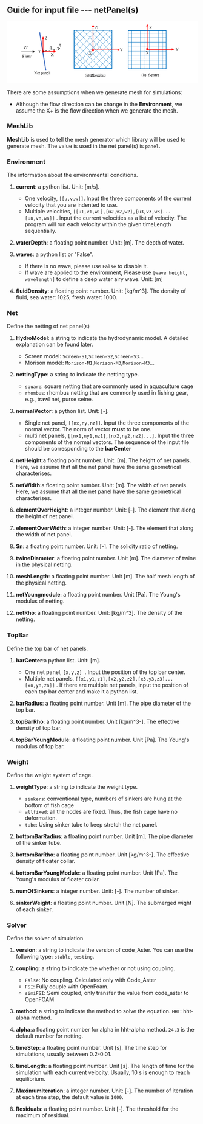 ## Guide for input file  --- netPanel(s)

![alt text](../figures/Picture2.png)

There are some assumptions when we generate mesh for simulations:

* Although the flow direction can be change in the **Environment**, we assume the X+ is the flow direction when we generate the mesh.
### MeshLib

**MeshLib** is used to tell the mesh generator which library will be used to generate mesh.
The value is used in the net panel(s) is ```panel```.
    
### Environment 

The information about the environmental conditions.  
1. **current**: a python list. Unit: [m/s]. 
    
    -  One velocity,  ```[[u,v,w]]```.  Input the three components of the current velocity that you are indented to use.     
    -  Multiple velocities,  ```[[u1,v1,w1],[u2,v2,w2],[u3,v3,w3]...[un,vn,wn]]``` . Input the current velocities as a list of velocity. The program will run each velocity within the given timeLength sequentially.    
  
2. **waterDepth**:  a floating point number. Unit: [m]. The depth of water. 
  
3. **waves**:  a python list or "False".

    - If there is no wave, please use ```False``` to disable it. 
    - If wave are applied to the environment, Please use ```[wave height, wavelength]``` to define a deep water airy wave. Unit: [m] 
 
4. **fluidDensity**: a floating point number. Unit: [kg/m^3]. The density of fluid, sea water: 1025, fresh water: 1000.

### Net
Define the netting of net panel(s) 

1. **HydroModel**: a string to indicate the hydrodynamic model. A detailed explanation can be found later.   
    - Screen model: ```Screen-S1```,```Screen-S2```,```Screen-S3```...  
    - Morison model: ```Morison-M1```,```Morison-M3```,```Morison-M3```...

2. **nettingType**: a string to indicate the netting type. 
    - ```square```: square netting that are commonly used in aquaculture cage
    - ```rhombus```: rhombus netting that are commonly used in fishing gear, e.g., trawl net, purse seine.
  
3. **normalVector**: a python list. Unit: [-].
    - Single net panel, ```[[nx,ny,nz]]```. Input the three components of the normal vector. The norm of vector **must** to be one.
    - multi net panels, ```[[nx1,ny1,nz1],[nx2,ny2,nz2]...]```. Input the three components of the normal vectors. The sequence of the input file should be corresponding to the **barCenter**
 
4. **netHeight**:a floating point number. Unit: [m]. The height of net panels. Here, we assume that all the net panel have the same geometrical characterises.  

5. **netWidth**:a floating point number. Unit: [m]. The width of net panels. Here, we assume that all the net panel have the same geometrical characterises.

7. **elementOverHeight**: a integer number. Unit: [-]. The element that along the height of net panel. 

6. **elementOverWidth**: a integer number. Unit: [-]. The element that along the width of net panel.

8. **Sn**: a floating point number. Unit: [-]. The solidity ratio of netting. 

9. **twineDiameter**: a floating point number. Unit [m]. The diameter of twine in the physical netting.

10. **meshLength**: a floating point number. Unit [m]. The half mesh length of the physical netting. 

11. **netYoungmodule**: a floating point number. Unit [Pa]. The Young's modulus of netting.

12. **netRho**: a floating point number. Unit: [kg/m^3]. The density of the netting.

### TopBar

Define the top bar of net panels. 

1. **barCenter**:a python list. Unit: [m].
    -  One net panel,  ```[x,y,z] ```.  Input the position of the top bar center.                                                  
    -  Multiple net panels,  ```[[x1,y1,z1],[x2,y2,z2],[x3,y3,z3]...[xn,yn,zn]]``` . If there are multiple net panels, input the position of each top bar center and make it a python list.

2. **barRadius**: a floating point number. Unit [m]. The pipe diameter of the top bar.

3. **topBarRho**: a floating point number. Unit [kg/m^3-]. The effective density of top bar. 

4. **topBarYoungModule**: a floating point number. Unit [Pa]. The Young's modulus of top bar.

### Weight
Define the weight system of cage. 
1. **weightType**: a string to indicate the weight type. 
    - ```sinkers```: conventional type, numbers of sinkers are hung at the bottom of fish cage
    - ```allfixed```: all the nodes are fixed. Thus, the fish cage have no deformation. 
    - ```tube```: Using sinker tube to keep stretch the net panel. 

2. **bottomBarRadius**: a floating point number. Unit [m]. The pipe diameter of the sinker tube.
 
3. **bottomBarRho**: a floating point number. Unit [kg/m^3-]. The effective density of floater collar. 
      
4. **bottomBarYoungModule**: a floating point number. Unit [Pa]. The Young's modulus of floater collar.
                 
5. **numOfSinkers**: a integer number. Unit: [-]. The number of sinker.

6. **sinkerWeight**: a floating point number. Unit [N]. The submerged wight of each sinker.

### Solver
Define the solver of simulation
 
1. **version**: a string to indicate the version of code_Aster. You can use the following type:
```stable```, ```testing```.
  
2. **coupling**: a string to indicate the whether or not using coupling.
    - ```False```: No coupling. Calculated only with Code_Aster
    - ```FSI```:  Fully couple with OpenFoam. 
    - ```simiFSI```: Semi coupled, only transfer the value from code_aster to OpenFOAM

3. **method**: a string to indicate the method to solve the equation. 
```HHT```: hht-alpha method. 

4. **alpha**:a floating point number for alpha in hht-alpha method.
```24.3``` is the default number for netting. 

5. **timeStep**: a floating point number. Unit [s]. The time step for simulations, usually between 0.2-0.01.

6. **timeLength**: a floating point number. Unit [s]. The length of time for the simulation with each current velocity. Usually, 10 s is enough to reach equilibrium. 

7. **MaximumIteration**: a integer number. Unit: [-]. The number of iteration at each time step, the default value is ```1000```.

8. **Residuals**: a floating point number. Unit [-]. The threshold for the maximum of residual.








